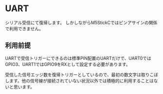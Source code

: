 # UART

シリアル受信にて復帰します。
しかしながらM5StickCではピンアサインの関係で利用できません。

## 利用前提

UARTで受信トリガーにできるのは標準PIN配置のUARTだけで、UART0ではGPIO3、UART1ではGPIO9をRXとして設定する必要があります。

受信した信号エッジ数を復帰トリガーとしているので、最初の数文字は取りこぼします。他の信号線が接続されていない状況以外では積極的に利用することはないと思います。

